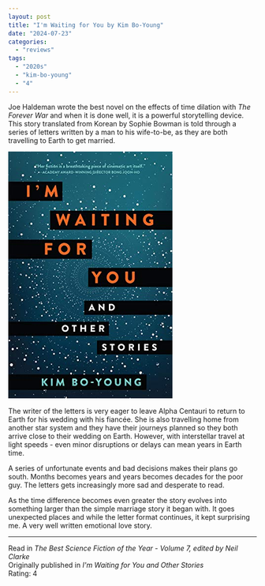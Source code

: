 ```yaml
---
layout: post
title: "I'm Waiting for You by Kim Bo-Young"
date: "2024-07-23"
categories:
  - "reviews"
tags:
  - "2020s"
  - "kim-bo-young"
  - "4"
---
```


Joe Haldeman wrote the best novel on the effects of time dilation with *The Forever War* and when it is done well, it is a powerful storytelling device.
This story translated from Korean by Sophie Bowman is told through a series of letters written by a man to his wife-to-be, as they are both travelling to Earth to get married.

![I'm Waiting for You and Other Stories](/assets/images/waiting.jpg)

The writer of the letters is very eager to leave Alpha Centauri to return to Earth for his wedding with his fiancée.
She is also travelling home from another star system and they have their journeys planned so they both arrive close to their wedding on Earth.
However, with interstellar travel at light speeds - even minor disruptions or delays can mean years in Earth time.

A series of unfortunate events and bad decisions makes their plans go south.
Months becomes years and years becomes decades for the poor guy.
The letters gets increasingly more sad and desperate to read.

As the time difference becomes even greater the story evolves into something larger than the simple marriage story it began with.
It goes unexpected places and while the letter format continues, it kept surprising me.
A very well written emotional love story.

* * *

Read in _The Best Science Fiction of the Year - Volume 7, edited by Neil Clarke_\
Originally published in _I'm Waiting for You and Other Stories_\
Rating: 4
